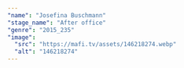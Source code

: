 ```yaml
---
"name": "Josefina Buschmann"
"stage_name": "After office"
"genre": "2015_235"
"image":
  "src": "https://mafi.tv/assets/146218274.webp"
  "alt": "146218274"
---
```

